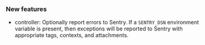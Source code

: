 ### New features

- controller: Optionally report errors to Sentry. If a `SENTRY_DSN` environment
  variable is present, then exceptions will be reported to Sentry with
  appropriate tags, contexts, and attachments.
